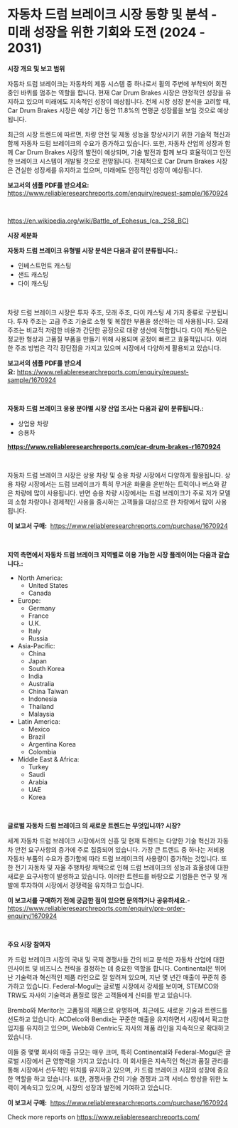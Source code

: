 <p><h1>자동차 드럼 브레이크 시장 동향 및 분석 - 미래 성장을 위한 기회와 도전 (2024 - 2031)</h1></p><p><strong>시장 개요 및 보고 범위</strong></p>
<p><p>자동차 드럼 브레이크는 자동차의 제동 시스템 중 하나로서 휠의 주변에 부착되어 회전 중인 바퀴를 멈추는 역할을 합니다. 현재 Car Drum Brakes 시장은 안정적인 성장을 유지하고 있으며 미래에도 지속적인 성장이 예상됩니다. 전체 시장 성장 분석을 고려할 때, Car Drum Brakes 시장은 예상 기간 동안 11.8%의 연평균 성장률을 보일 것으로 예상됩니다. </p><p>최근의 시장 트렌드에 따르면, 차량 안전 및 제동 성능을 향상시키기 위한 기술적 혁신과 함께 자동차 드럼 브레이크의 수요가 증가하고 있습니다. 또한, 자동차 산업의 성장과 함께 Car Drum Brakes 시장의 발전이 예상되며, 기술 발전과 함께 보다 효율적이고 안전한 브레이크 시스템이 개발될 것으로 전망됩니다. 전체적으로 Car Drum Brakes 시장은 견실한 성장세를 유지하고 있으며, 미래에도 안정적인 성장이 예상됩니다.</p></p>
<p><strong>보고서의 샘플 PDF를 받으세요:</strong> <a href="https://www.reliableresearchreports.com/enquiry/request-sample/1670924">https://www.reliableresearchreports.com/enquiry/request-sample/1670924</a></p>
<p>&nbsp;</p>
<p><a href="https://en.wikipedia.org/wiki/Battle_of_Ephesus_(ca._258_BC)">https://en.wikipedia.org/wiki/Battle_of_Ephesus_(ca._258_BC)</a></p>
<p><strong>시장 세분화</strong></p>
<p><strong>자동차 드럼 브레이크 유형별 시장 분석은 다음과 같이 분류됩니다.:</strong></p>
<p><ul><li>인베스트먼트 캐스팅</li><li>샌드 캐스팅</li><li>다이 캐스팅</li></ul></p>
<p>&nbsp;</p>
<p><p>차량 드럼 브레이크 시장은 투자 주조, 모래 주조, 다이 캐스팅 세 가지 종류로 구분됩니다. 투자 주조는 고급 주조 기술로 소형 및 복잡한 부품을 생산하는 데 사용됩니다. 모래 주조는 비교적 저렴한 비용과 간단한 공정으로 대량 생산에 적합합니다. 다이 캐스팅은 정교한 형상과 고품질 부품을 만들기 위해 사용되며 공정이 빠르고 효율적입니다. 이러한 주조 방법은 각각 장단점을 가지고 있으며 시장에서 다양하게 활용되고 있습니다.</p></p>
<p><strong>보고서의 샘플 PDF를 받으세요:</strong>&nbsp;<a href="https://www.reliableresearchreports.com/enquiry/request-sample/1670924">https://www.reliableresearchreports.com/enquiry/request-sample/1670924</a></p>
<p>&nbsp;</p>
<p><strong> 자동차 드럼 브레이크 응용 분야별 시장 산업 조사는 다음과 같이 분류됩니다.:</strong></p>
<p><ul><li>상업용 차량</li><li>승용차</li></ul></p>
<p><strong><a href="https://www.reliableresearchreports.com/car-drum-brakes-r1670924">https://www.reliableresearchreports.com/car-drum-brakes-r1670924</a></strong></p>
<p>&nbsp;</p>
<p><p>자동차 드럼 브레이크 시장은 상용 차량 및 승용 차량 시장에서 다양하게 활용됩니다. 상용 차량 시장에서는 드럼 브레이크가 특히 무거운 화물을 운반하는 트럭이나 버스와 같은 차량에 많이 사용됩니다. 반면 승용 차량 시장에서는 드럼 브레이크가 주로 저가 모델의 소형 차량이나 경제적인 사용을 중시하는 고객들을 대상으로 한 차량에서 많이 사용됩니다.</p></p>
<p><strong>이 보고서 구매:</strong>&nbsp; <a href="https://www.reliableresearchreports.com/purchase/1670924">https://www.reliableresearchreports.com/purchase/1670924</a></p>
<p>&nbsp;</p>
<p><strong>지역 측면에서 자동차 드럼 브레이크 지역별로 이용 가능한 시장 플레이어는 다음과 같습니다.:</strong></p>
<p><ul>
    <li>
        North America:
        <ul>
            <li>United States</li>
            <li>Canada</li>
        </ul>
    </li>
    <li>
        Europe:
        <ul>
            <li>Germany</li>
            <li>France</li>
            <li>U.K.</li>
            <li>Italy</li>
            <li>Russia</li>
        </ul>
    </li>
    <li>
        Asia-Pacific:
        <ul>
            <li>China</li>
            <li>Japan</li>
            <li>South Korea</li>
            <li>India</li>
            <li>Australia</li>
            <li>China Taiwan</li>
            <li>Indonesia</li>
            <li>Thailand</li>
            <li>Malaysia</li>
        </ul>
    </li>
    <li>
        Latin America:
        <ul>
            <li>Mexico</li>
            <li>Brazil</li>
            <li>Argentina Korea</li>
            <li>Colombia</li>
        </ul>
    </li>
    <li>
        Middle East & Africa:
        <ul>
            <li>Turkey</li>
            <li>Saudi</li>
            <li>Arabia</li>
            <li>UAE</li>
            <li>Korea</li>
        </ul>
    </li>
    </ul></p>
<p>&nbsp;</p>
<p><strong>글로벌 자동차 드럼 브레이크 의 새로운 트렌드는 무엇입니까? 시장?</strong></p>
<p><p>세계 자동차 드럼 브레이크 시장에서의 신흥 및 현재 트렌드는 다양한 기술 혁신과 자동차 안전 요구사항의 증가에 주로 집중되어 있습니다. 가장 큰 트렌드 중 하나는 저비용 자동차 부품의 수요가 증가함에 따라 드럼 브레이크의 사용량이 증가하는 것입니다. 또한 전기 자동차 및 자율 주행차량 채택으로 인해 드럼 브레이크의 성능과 효율성에 대한 새로운 요구사항이 발생하고 있습니다. 이러한 트렌드를 바탕으로 기업들은 연구 및 개발에 투자하여 시장에서 경쟁력을 유지하고 있습니다.</p></p>
<p><strong>이 보고서를 구매하기 전에 궁금한 점이 있으면 문의하거나 공유하세요.</strong>- <a href="https://www.reliableresearchreports.com/enquiry/pre-order-enquiry/1670924">https://www.reliableresearchreports.com/enquiry/pre-order-enquiry/1670924</a></p>
<p>&nbsp;</p>
<p><strong>주요 시장 참여자</strong></p>
<p><p>카 드럼 브레이크 시장의 국내 및 국제 경쟁사들 간의 비교 분석은 자동차 산업에 대한 인사이트 및 비즈니스 전략을 결정하는 데 중요한 역할을 합니다. Continental은 뛰어난 기술력과 혁신적인 제품 라인으로 잘 알려져 있으며, 지난 몇 년간 매출이 꾸준히 증가하고 있습니다. Federal-Mogul는 글로벌 시장에서 강세를 보이며, STEMCO와 TRW도 자사의 기술력과 품질로 많은 고객들에게 신뢰를 받고 있습니다.</p><p>Brembo와 Meritor는 고품질의 제품으로 유명하며, 최근에도 새로운 기술과 트렌드를 선도하고 있습니다. ACDelco와 Bendix는 꾸준한 매출을 유지하면서 시장에서 확고한 입지를 유지하고 있으며, Webb와 Centric도 자사의 제품 라인을 지속적으로 확대하고 있습니다.</p><p>이들 중 몇몇 회사의 매출 규모는 매우 크며, 특히 Continental와 Federal-Mogul은 글로벌 시장에서 큰 영향력을 가지고 있습니다. 이 회사들은 지속적인 혁신과 품질 관리를 통해 시장에서 선두적인 위치를 유지하고 있으며, 카 드럼 브레이크 시장의 성장에 중요한 역할을 하고 있습니다. 또한, 경쟁사들 간의 기술 경쟁과 고객 서비스 향상을 위한 노력이 계속되고 있으며, 시장의 성장과 발전에 기여하고 있습니다.</p></p>
<p><strong>이 보고서 구매:</strong>&nbsp;&nbsp;<a href="https://www.reliableresearchreports.com/purchase/1670924">https://www.reliableresearchreports.com/purchase/1670924</a></p>
<p>Check more reports on <a href="https://www.reliableresearchreports.com/">https://www.reliableresearchreports.com/</a></p>